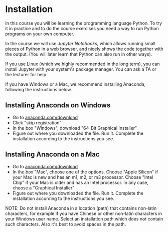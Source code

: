 # Installation

In this course you will be learning the programming language
Python. To try it in practice and to do the course exercises you need
a way to run Python programs on your own computer.

In the course we will use _Jupyter Notebooks_, which allows running
small pieces of Python in a web browser, and nicely shows the code
together with the output. (You will later learn that Python can also
run in other ways).

If you use Linux (which we highly recommended in the long term), you
can install Jupyter with your system's package manager. You can ask a
TA or the lecturer for help.

If you have Windows or a Mac, we recommend installing Anaconda,
following the instructions below.

## Installing Anaconda on Windows

* Go to [anaconda.com/download](anaconda.com/download)
* Click "skip registration"
* In the box "Windows", download "64-Bit Graphical Installer"
* Figure out where you downloaded the file. Run it.
  Complete the installation according to the instructions you see.


## Installing Anaconda on a Mac

* Go to [anaconda.com/download](anaconda.com/download)
* In the box "Mac", choose one of the options.
  Choose "Apple Silicon" if your Mac is new and has an m1, m2, or m3 processor.
  Choose "Intel Chip" if your Mac is older and has an Intel processor.
  In any case, choose a "Graphical Installer"
* Figure out where you downloaded the file. Run it.
  Complete the installation according to the instructions you see.

<div class="alert alert-block alert-info">
NOTE: Do not install Anaconda in a location (path) that contains
non-latin characters, for example if you have Chinese or other
non-latin characters in your Windows user name.  Select an
installation path which does not contain such characters. Also it's
best to avoid spaces in the path.
</div>



